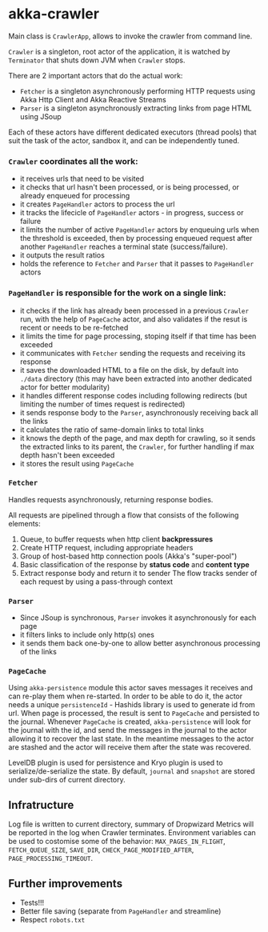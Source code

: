 # akka-crawler

Main class is `CrawlerApp`, allows to invoke the crawler from command line.

`Crawler` is a singleton, root actor of the application, it is watched by `Terminator` that shuts down JVM when `Crawler` stops.

There are 2 important actors that do the actual work: 
* `Fetcher` is a singleton asynchronously performing HTTP requests using Akka Http Client and Akka Reactive Streams
* `Parser` is a singleton asynchronously extracting links from page HTML using JSoup

Each of these actors have different dedicated executors (thread pools) that suit the task of the actor, sandbox it, and can be independently tuned.

### `Crawler` coordinates all the work: 
* it receives urls that need to be visited
* it checks that url hasn't been processed, or is being processed, or already enqueued for processing
* it creates `PageHandler` actors to process the url
* it tracks the lifecicle of `PageHandler` actors - in progress, success or failure
* it limits the number of active `PageHandler` actors by enqueuing urls when the threshold is exceeded, then by processing enqueued request after another `PageHandler` reaches a terminal state (success/failure).
* it outputs the result ratios
* holds the reference to `Fetcher` and `Parser` that it passes to `PageHandler` actors

### `PageHandler` is responsible for the work on a single link:
* it checks if the link has already been processed in a previous `Crawler` run, with the help of `PageCache` actor, and also validates if the resut is recent or needs to be re-fetched
* it limits the time for page processing, stoping itself if that time has been exceeded
* it communicates with `Fetcher` sending the requests and receiving its response
* it saves the downloaded HTML to a file on the disk, by default into `./data` directory (this may have been extracted into another dedicated actor for better modularity)
* it handles different response codes including following redirects (but limiting the number of times request is redirected)
* it sends response body to the `Parser`, asynchronously receiving back all the links
* it calculates the ratio of same-domain links to total links
* it knows the depth of the page, and max depth for crawling, so it sends the extracted links to its parent, the `Crawler`, for further handling if max depth hasn't been exceeded
* it stores the result using `PageCache`

### `Fetcher`
Handles requests asynchronously, returning response bodies.

All requests are pipelined through a flow that consists of the following elements:
1. Queue, to buffer requests when http client **backpressures**
1. Create HTTP request, including appropriate headers
1. Group of host-based http connection pools (Akka's "super-pool")
1. Basic classification of the response by **status code** and **content type**
1. Extract response body and return it to sender
The flow tracks sender of each request by using a pass-through context

### `Parser`
* Since JSoup is synchronous, `Parser` invokes it asynchronously for each page
* it filters links to include only http(s) ones
* it sends them back one-by-one to allow better asynchronous processing of the links

### `PageCache`
Using `akka-persistence` module this actor saves messages it receives and can re-play them when re-started.
In order to be able to do it, the actor needs a unique `persistenceId` - Hashids library is used to generate id from url.
When page is processed, the result is sent to `PageCache` and persisted to the journal.
Whenever `PageCache` is created, `akka-persistence` will look for the journal with the id, and send the messages in the journal to the actor allowing it to recover the last state. In the meantime messages to the actor are stashed and the actor will receive them after the state was recovered.

LevelDB plugin is used for persistence and Kryo plugin is used to serialize/de-serialize the state.
By default, `journal` and `snapshot` are stored under sub-dirs of current directory.

## Infratructure
Log file is written to current directory, summary of Dropwizard Metrics will be reported in the log when Crawler terminates.
Environment variables can be used to costomise some of the behavior: `MAX_PAGES_IN_FLIGHT`, `FETCH_QUEUE_SIZE`, `SAVE_DIR`, `CHECK_PAGE_MODIFIED_AFTER`, `PAGE_PROCESSING_TIMEOUT`. 

## Further improvements
* Tests!!!
* Better file saving (separate from `PageHandler` and streamline)
* Respect `robots.txt`


